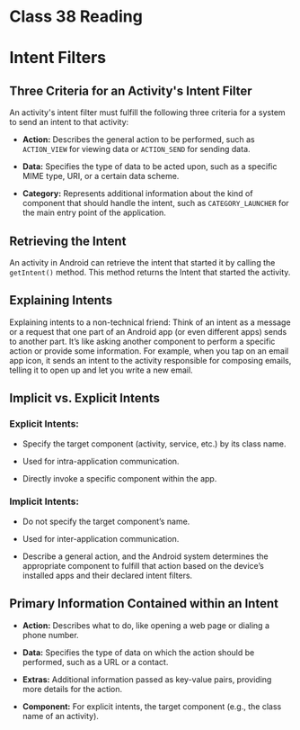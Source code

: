 # Class 38 Reading

# Intent Filters

## Three Criteria for an Activity's Intent Filter

An activity's intent filter must fulfill the following three criteria for a system to send an intent to that activity:

- **Action:** Describes the general action to be performed, such as `ACTION_VIEW` for viewing data or `ACTION_SEND` for sending data.
  
- **Data:** Specifies the type of data to be acted upon, such as a specific MIME type, URI, or a certain data scheme.
  
- **Category:** Represents additional information about the kind of component that should handle the intent, such as `CATEGORY_LAUNCHER` for the main entry point of the application.

## Retrieving the Intent

An activity in Android can retrieve the intent that started it by calling the `getIntent()` method. This method returns the Intent that started the activity.

## Explaining Intents

Explaining intents to a non-technical friend: Think of an intent as a message or a request that one part of an Android app (or even different apps) sends to another part. It’s like asking another component to perform a specific action or provide some information. For example, when you tap on an email app icon, it sends an intent to the activity responsible for composing emails, telling it to open up and let you write a new email.

## Implicit vs. Explicit Intents

### Explicit Intents:

- Specify the target component (activity, service, etc.) by its class name.
  
- Used for intra-application communication.
  
- Directly invoke a specific component within the app.

### Implicit Intents:

- Do not specify the target component’s name.
  
- Used for inter-application communication.
  
- Describe a general action, and the Android system determines the appropriate component to fulfill that action based on the device’s installed apps and their declared intent filters.

## Primary Information Contained within an Intent

- **Action:** Describes what to do, like opening a web page or dialing a phone number.
  
- **Data:** Specifies the type of data on which the action should be performed, such as a URL or a contact.
  
- **Extras:** Additional information passed as key-value pairs, providing more details for the action.
  
- **Component:** For explicit intents, the target component (e.g., the class name of an activity).
